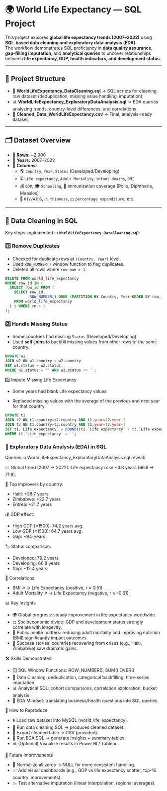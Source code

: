 # 🌍 **World Life Expectancy — SQL Project**   

This project explores **global life expectancy trends (2007–2022)** using **SQL-based data cleaning and exploratory data analysis (EDA)**.  
The workflow demonstrates SQL proficiency in **data quality assurance**, **gap-filling imputation**, and **analytical queries** to uncover relationships between **life expectancy, GDP, health indicators, and development status**.  

---

## 📂 Project Structure  
 
- 📜 **WorldLifeExpectancy_DataCleaning.sql** → SQL scripts for cleaning raw dataset (deduplication, missing value handling, imputation).  
- 📊 **WorldLifeExpectancy_ExploratoryDataAnalysis.sql** → EDA queries analyzing trends, country-level differences, and correlations.  
- 🧾 **Cleaned_Data_WorldLifeExpectancy.csv** → Final, analysis-ready dataset.   

---

## 🗂 Dataset Overview  

- 🔢 **Rows:** ~2,900  
- 📅 **Years:** 2007–2022  
- 📑 **Columns:**  
  - 🌎 `Country`, `Year`, `Status` (Developed/Developing)  
  - ⏳ `Life expectancy`, `Adult Mortality`, `infant deaths`, `BMI`  
  - 💰 `GDP`, 🎓 `Schooling`, 💉 immunization coverage (Polio, Diphtheria, Measles)  
  - 🦠 `HIV/AIDS`, 📉 `thinness`, 💵 `percentage expenditure`, etc.  

---

## 🧹 Data Cleaning in SQL  

Key steps implemented in **`WorldLifeExpectancy_DataCleaning.sql`**:  

### 1️⃣ Remove Duplicates  
- Checked for duplicate rows at `(Country, Year)` level.  
- Used `ROW_NUMBER()` window function to flag duplicates.  
- Deleted all rows where `row_num > 1`.
```sql
DELETE FROM world_life_expectancy
WHERE row_id IN (
  SELECT row_id FROM (
    SELECT row_id,
           ROW_NUMBER() OVER (PARTITION BY Country, Year ORDER BY row_id) AS rn
    FROM world_life_expectancy
  ) t WHERE rn > 1
);

```

### 2️⃣ Handle Missing Status  
- Some countries had missing `Status` (Developed/Developing).  
- Used **self-joins** to backfill missing values from other rows of the same country.  

```sql
UPDATE w1
JOIN w2 ON w1.country = w2.country
SET w1.status = w2.status
WHERE w1.status = '' AND w2.status <> '';

```

3️⃣ Impute Missing Life Expectancy

- Some years had blank Life expectancy values.

- Replaced missing values with the average of the previous and next year for that country.
```sql
UPDATE t1
JOIN t2 ON t1.country=t2.country AND t1.year=t2.year-1
JOIN t3 ON t1.country=t3.country AND t1.year=t3.year+1
SET t1.`Life expectancy` = ROUND((t2.`Life expectancy` + t3.`Life expectancy`) / 2, 1)
WHERE t1.`Life expectancy` = '';
```
### 🔎 Exploratory Data Analysis (EDA) in SQL

Queries in WorldLifeExpectancy_ExploratoryDataAnalysis.sql reveal:

📈 Global trend (2007 → 2022):
Life expectancy rose ~4.8 years (66.8 → 71.6).

🌟 Top improvers by country:

- Haiti: +28.7 years
- Zimbabwe: +22.7 years
- Eritrea: +21.7 years

💰 GDP effect:

- High GDP (≥1500): 74.2 years avg.
- Low GDP (<1500): 64.7 years avg.
- Gap: ~9.5 years

🏷 Status comparison:

- Developed: 79.2 years
- Developing: 66.8 years
- Gap: ~12.4 years

🔗 Correlations:
- BMI ↗ → Life Expectancy (positive, r ≈ 0.51)
- Adult Mortality ↗ → Life Expectancy (negative, r ≈ –0.61)

📊 Key Insights

- 🌍 Global progress: steady improvement in life expectancy worldwide.
- ⚖️ Socioeconomic divide: GDP and development status strongly correlate with longevity.
- 🏥 Public health matters: reducing adult mortality and improving nutrition (BMI) significantly impact outcomes.
- 🚀 Success stories: countries recovering from crises (e.g., Haiti, Zimbabwe) saw dramatic gains.

🛠️ Skills Demonstrated

- 🪟 SQL Window Functions: ROW_NUMBER(), SUM() OVER()
- 🧹 Data Cleaning: deduplication, categorical backfilling, time-series imputation
- 📊 Analytical SQL: cohort comparisons, correlation exploration, bucket analysis
- 🧠 EDA Mindset: translating business/health questions into SQL queries

🚀 How to Reproduce

- ⬇️ Load raw dataset into MySQL (world_life_expectancy).
- 🧹 Run data cleaning SQL → produces cleaned dataset.
- 💾 Export cleaned table → CSV (provided).
- 🔎 Run EDA SQL → generate insights + summary tables.
- 📊 (Optional) Visualize results in Power BI / Tableau.

📌 Future Improvements

- 🔄 Normalize all zeros → NULL for more consistent handling.
- 📈 Add visual dashboards (e.g., GDP vs life expectancy scatter, top-10 country improvements).
- 📉 Test alternative imputation (linear interpolation, regional averages).





